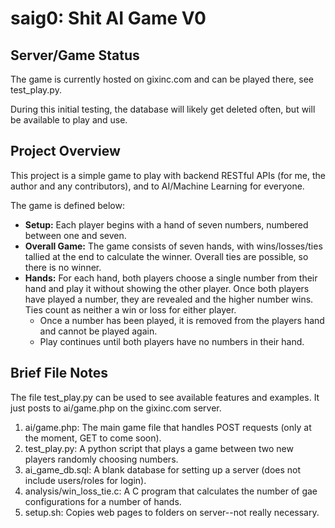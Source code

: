 # saig0: Shit AI Game V0

## Server/Game Status

The game is currently hosted on gixinc.com and can be played there, see test_play.py.

During this initial testing, the database will likely get deleted often, but will be available to play and use.

## Project Overview

This project is a simple game to play with backend RESTful APIs (for me, the author and any contributors), and to AI/Machine Learning for everyone.

The game is defined below:
* **Setup:** Each player begins with a hand of seven numbers, numbered between one and seven.
* **Overall Game:** The game consists of seven hands, with wins/losses/ties tallied at the end to calculate the winner. Overall ties are possible, so there is no winner.
* **Hands:** For each hand, both players choose a single number from their hand and play it without showing the other player. Once both players have played a number, they are revealed and the higher number wins. Ties count as neither a win or loss for either player.
  * Once a number has been played, it is removed from the players hand and cannot be played again.
  * Play continues until both players have no numbers in their hand.

## Brief File Notes

The file test_play.py can be used to see available features and examples. It just posts to ai/game.php on the gixinc.com server.

1. ai/game.php: The main game file that handles POST requests (only at the moment, GET to come soon).
2. test_play.py: A python script that plays a game between two new players randomly choosing numbers.
3. ai_game_db.sql: A blank database for setting up a server (does not include users/roles for login).
4. analysis/win_loss_tie.c: A C program that calculates the number of gae configurations for a number of hands.
5. setup.sh: Copies web pages to folders on server--not really necessary.
